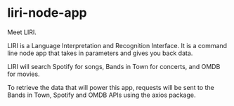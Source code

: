 # liri-node-app

Meet LIRI. 

LIRI is a Language Interpretation and Recognition Interface. It is a command line node app that takes in parameters and gives you back data.

LIRI will search Spotify for songs, Bands in Town for concerts, and OMDB for movies.

To retrieve the data that will power this app, requests will be sent to the Bands in Town, Spotify and OMDB APIs using the axios package. 
